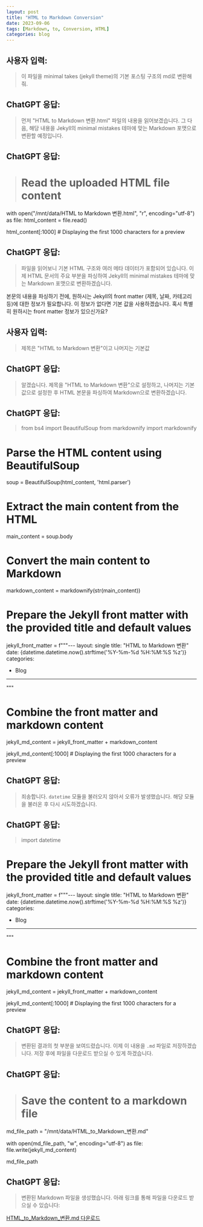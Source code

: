```yaml
---
layout: post
title: "HTML to Markdown Conversion"
date: 2023-09-06
tags: [Markdown, to, Conversion, HTML]
categories: blog
---
```


## 사용자 입력:
> 이 파일을 minimal takes (jekyll theme)의 기본 포스팅 구조의 md로 변환해줘.

## ChatGPT 응답:
> 먼저 "HTML to Markdown 변환.html" 파일의 내용을 읽어보겠습니다. 그 다음, 해당 내용을 Jekyll의 minimal mistakes 테마에 맞는 Markdown 포맷으로 변환할 예정입니다.

## ChatGPT 응답:
> # Read the uploaded HTML file content
with open("/mnt/data/HTML to Markdown 변환.html", "r", encoding="utf-8") as file:
    html_content = file.read()

html_content[:1000]  # Displaying the first 1000 characters for a preview

## ChatGPT 응답:
> 파일을 읽어보니 기본 HTML 구조와 여러 메타 데이터가 포함되어 있습니다. 이제 HTML 문서의 주요 부분을 파싱하여 Jekyll의 minimal mistakes 테마에 맞는 Markdown 포맷으로 변환하겠습니다.

본문의 내용을 파싱하기 전에, 원하시는 Jekyll의 front matter (제목, 날짜, 카테고리 등)에 대한 정보가 필요합니다. 이 정보가 없다면 기본 값을 사용하겠습니다. 혹시 특별히 원하시는 front matter 정보가 있으신가요?

## 사용자 입력:
> 제목은 "HTML to Markdown 변환"이고 나머지는 기본값

## ChatGPT 응답:
> 알겠습니다. 제목을 "HTML to Markdown 변환"으로 설정하고, 나머지는 기본값으로 설정한 후 HTML 본문을 파싱하여 Markdown으로 변환하겠습니다.

## ChatGPT 응답:
> from bs4 import BeautifulSoup
from markdownify import markdownify

# Parse the HTML content using BeautifulSoup
soup = BeautifulSoup(html_content, 'html.parser')

# Extract the main content from the HTML
main_content = soup.body

# Convert the main content to Markdown
markdown_content = markdownify(str(main_content))

# Prepare the Jekyll front matter with the provided title and default values
jekyll_front_matter = f"""---
layout: single
title: "HTML to Markdown 변환"
date: {datetime.datetime.now().strftime('%Y-%m-%d %H:%M:%S %z')}
categories:
  - Blog
---

"""

# Combine the front matter and markdown content
jekyll_md_content = jekyll_front_matter + markdown_content

jekyll_md_content[:1000]  # Displaying the first 1000 characters for a preview

## ChatGPT 응답:
> 죄송합니다. `datetime` 모듈을 불러오지 않아서 오류가 발생했습니다. 해당 모듈을 불러온 후 다시 시도하겠습니다.

## ChatGPT 응답:
> import datetime

# Prepare the Jekyll front matter with the provided title and default values
jekyll_front_matter = f"""---
layout: single
title: "HTML to Markdown 변환"
date: {datetime.datetime.now().strftime('%Y-%m-%d %H:%M:%S %z')}
categories:
  - Blog
---

"""

# Combine the front matter and markdown content
jekyll_md_content = jekyll_front_matter + markdown_content

jekyll_md_content[:1000]  # Displaying the first 1000 characters for a preview

## ChatGPT 응답:
> 변환된 결과의 첫 부분을 보여드렸습니다. 이제 이 내용을 `.md` 파일로 저장하겠습니다. 저장 후에 파일을 다운로드 받으실 수 있게 하겠습니다.

## ChatGPT 응답:
> # Save the content to a markdown file
md_file_path = "/mnt/data/HTML_to_Markdown_변환.md"

with open(md_file_path, "w", encoding="utf-8") as file:
    file.write(jekyll_md_content)

md_file_path

## ChatGPT 응답:
> 변환된 Markdown 파일을 생성했습니다. 아래 링크를 통해 파일을 다운로드 받으실 수 있습니다:

[HTML_to_Markdown_변환.md 다운로드](sandbox:/mnt/data/HTML_to_Markdown_변환.md)

